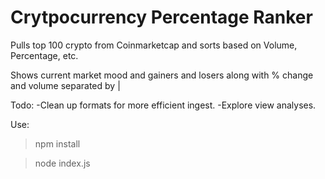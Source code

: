# Crytpocurrency Percentage Ranker
Pulls top 100 crypto from Coinmarketcap and sorts based on Volume, Percentage, etc. 

Shows current market mood and gainers and losers along with % change and volume separated by |

Todo:
-Clean up formats for more efficient ingest.
-Explore view analyses.

Use:

> npm install

> node index.js

